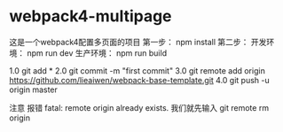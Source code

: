 # webpack4-multipage
这是一个webpack4配置多页面的项目
第一步：
   npm  install
第二步：
开发环境：
    npm run dev
生产环境：
    npm run build

1.0 git add *
2.0 git commit -m "first commit"
3.0  git remote add origin https://github.com/lieaiwen/webpack-base-template.git
4.0 git push -u origin master

注意  报错 fatal: remote origin already exists.
我们就先输入 git remote rm origin
